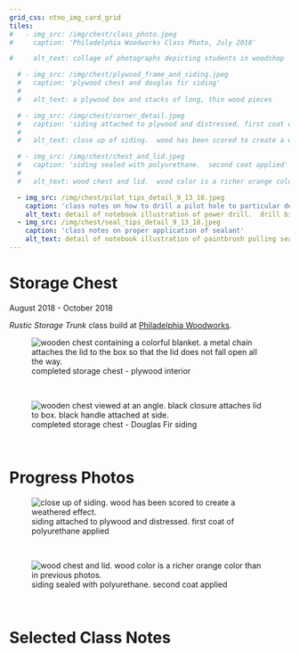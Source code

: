 ```yaml
---
grid_css: ntno_img_card_grid
tiles: 
#   - img_src: /img/chest/class_photo.jpeg
#     caption: 'Philadelphia Woodworks Class Photo, July 2018'

#     alt_text: collage of photographs depicting students in woodshop

  # - img_src: /img/chest/plywood_frame_and_siding.jpeg
  #   caption: 'plywood chest and douglas fir siding'
  #   
  #   alt_text: a plywood box and stacks of long, thin wood pieces

  # - img_src: /img/chest/corner_detail.jpeg
  #   caption: 'siding attached to plywood and distressed. first coat of polyurethane applied'
  #   
  #   alt_text: close up of siding.  wood has been scored to create a weathered effect.

  # - img_src: /img/chest/chest_and_lid.jpeg
  #   caption: 'siding sealed with polyurethane.  second coat applied'
  #   
  #   alt_text: wood chest and lid.  wood color is a richer orange color than in previous photos. 

  - img_src: /img/chest/pilot_tips_detail_9_13_18.jpeg
    caption: 'class notes on how to drill a pilot hole to particular depth'
    alt_text: detail of notebook illustration of power drill.  drill bit has a piece of painter's tape attached.  
  - img_src: /img/chest/seal_tips_detail_9_13_18.jpeg
    caption: 'class notes on proper application of sealant'
    alt_text: detail of notebook illustration of paintbrush pulling sealant from the edge to the center of a piece of wood.  this motion is marked with an X.
---
```

# Storage Chest
August 2018 - October 2018  
  
*Rustic Storage Trunk* class build at [Philadelphia Woodworks](http://www.philadelphiawoodworks.com/).  
<section>
  <figure>
    <img
      src="/img/chest/complete_open.jpeg"
      alt="wooden chest containing a colorful blanket.  a metal chain attaches the lid to the box so that the lid does not fall open all the way."/>
    <figcaption>completed storage chest - plywood interior</figcaption>
  </figure>
</section>
<br>
<section>
  <figure>
    <img
      src="/img/chest/complete.jpeg"
      alt="wooden chest viewed at an angle.  black closure attaches lid to box.  black handle attached at side."/>
    <figcaption>completed storage chest - Douglas Fir siding</figcaption>
  </figure>
</section>
<br>


# Progress Photos

<section>
  <figure>
    <img
      src="/img/chest/corner_detail.jpeg"
      alt="close up of siding.  wood has been scored to create a weathered effect."/>
    <figcaption>siding attached to plywood and distressed. first coat of polyurethane applied</figcaption>
  </figure>
</section>
<br>
<section>
  <figure>
    <img
      src="/img/chest/chest_and_lid.jpeg"
      alt="wood chest and lid.  wood color is a richer orange color than in previous photos."/>
    <figcaption>siding sealed with polyurethane.  second coat applied</figcaption>
  </figure>
</section>
<br>

# Selected Class Notes